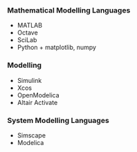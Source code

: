 ### Mathematical Modelling Languages
- MATLAB
- Octave
- SciLab
- Python + matplotlib, numpy

### Modelling
- Simulink
- Xcos
- OpenModelica
- Altair Activate

### System Modelling Languages
- Simscape
- Modelica